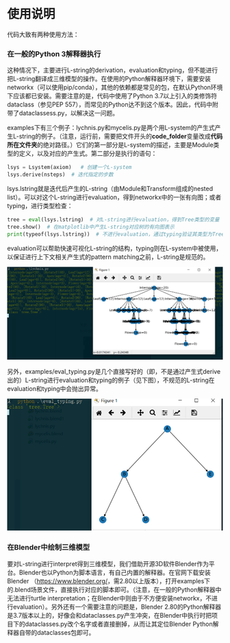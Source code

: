 # 使用说明

代码大致有两种使用方法：

### 在一般的Python 3解释器执行

这种情况下，主要进行L-string的derivation，evaluation和typing，但不能进行把L-string翻译成三维模型的操作。在使用的Python解释器环境下，需要安装networkx（可以使用pip/conda），其他的依赖都是常见的包，在默认Python环境下应该都已安装。需要注意的是，代码中使用了Python 3.7以上引入的类修饰符dataclass（参见PEP 557），而常见的Python达不到这个版本。因此，代码中附带了dataclassess.py，以解决这一问题。

examples下有三个例子：lychnis.py和mycelis.py是两个用L-system的产生式产生L-string的例子。（注意，运行前，需要把文件开头的**code_folder**变量改成**代码所在文件夹**的绝对路径。）它们的第一部分是L-system的描述，主要是Module类型的定义，以及对应的产生式。第二部分是执行的语句：

```python
lsys = Lsystem(axiom)   # 创建一个L-system
lsys.derive(nsteps)  # 迭代指定的步数
```

lsys.lstring就是迭代后产生的L-string（由Module和Transform组成的nested list）。可以对这个L-string进行evaluation，得到networkx中的一张有向图；或者typing，进行类型检查：

```python
tree = eval(lsys.lstring)  # 对L-string进行evaluation，得到Tree类型的变量
tree.show()  # 在matplotlib中产生L-string对应树的有向图表示
print(typeof(lsys.lstring))  # 不进行evaluation，通过typing验证其类型为Tree，即L-string是规范的
```

evaluation可以帮助快速可视化L-string的结构，typing则在L-system中被使用，以保证进行上下文相关产生式的pattern matching之前，L-string是规范的。

![graph](figures/graph.png)

另外，examples/eval_typing.py是几个直接写好的（即，不是通过产生式derive出的）L-string进行evaluation和typing的例子（见下图），不规范的L-string在evaluation和typing中会抛出异常。

![eval_typing](figures/eval_typing.png)

### 在Blender中绘制三维模型

要对L-string进行interpret得到三维模型，我们借助开源3D软件Blender作为平台。Blender也以Python为脚本语言，有自己内置的解释器。在官网下载安装Blender （<https://www.blender.org/>，需2.80以上版本），打开examples下的.blend场景文件，直接执行对应的脚本即可。（注意，在一般的Python解释器中无法进行turtle interpretation；在Blender中则由于不方便安装networkx，不进行evaluation）。另外还有一个需要注意的问题是，Blender 2.80的Python解释器是3.7版本以上的，好像会和dataclasses.py产生冲突，在Blender中执行时把项目下的dataclasses.py改个名字或者直接删掉，从而让其定位Blender Python解释器自带的dataclasses包即可。
